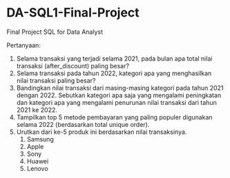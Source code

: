 # DA-SQL1-Final-Project

Final Project SQL for Data Analyst

Pertanyaan:

1. Selama transaksi yang terjadi selama 2021, pada bulan apa total nilai transaksi (after_discount) paling besar?
2. Selama transaksi pada tahun 2022, kategori apa yang menghasilkan nilai transaksi paling besar?
3. Bandingkan nilai transaksi dari masing-masing kategori pada tahun 2021 dengan 2022. Sebutkan kategori apa saja yang mengalami peningkatan dan kategori apa yang mengalami penurunan nilai transaksi dari tahun 2021 ke 2022.
4. Tampilkan top 5 metode pembayaran yang paling populer digunakan selama 2022 (berdasarkan total unique order).
5. Urutkan dari ke-5 produk ini berdasarkan nilai transaksinya.
   1. Samsung
   2. Apple
   3. Sony
   4. Huawei
   5. Lenovo
